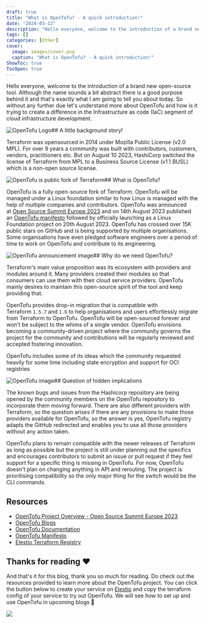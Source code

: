 ```yaml
---
draft: true
title: "What is OpenTofu? - A quick introduction!"
date: "2024-03-13"
description: "Hello everyone, welcome to the introduction of a brand new open-source tool. Although the name sounds a bit abstract there is a good purpose behind it and that's exactly what I am going to tell you about today. So without any further due let's understand more"
tags: []
categories: [Other]
cover:
  image: images/cover.png
  caption: "What is OpenTofu? - A quick introduction!"
ShowToc: true
TocOpen: true
---
```



Hello everyone, welcome to the introduction of a brand new open\-source tool. Although the name sounds a bit abstract there is a good purpose behind it and that's exactly what I am going to tell you about today. So without any further due let's understand more about OpenTofu and how is it trying to create a difference in the Infrastructure as code (IaC) segment of cloud infrastructure development.

![OpenTofu Logo](https://www.linuxfoundation.org/hs-fs/hubfs/OpenTofu.png?width=1640&height=924&name=OpenTofu.png)## A little background story!

Terraform was opensourced in 2014 under Mozilla Public License (v2\.0 MPL). For over 9 years a community was built with contributors, customers, vendors, practitioners etc. But on August 10 2023, HashiCorp switched the license of Terraform from MPL to a Business Source License (v1\.1 BUSL) which is a non\-open source license.

![OpenTofu is public fork of Terraform](https://cdn.hashnode.com/res/hashnode/image/upload/v1699363293928/18e13a5b-cb64-4842-a12f-4542d9649eef.webp)## What is OpenTofu?

OpenTofu is a fully open\-source fork of Terraform. OpenTofu will be managed under a Linux foundation similar to how Linux is managed with the help of multiple companies and contributors. OpenTofu was announced at [Open Source Summit Europe 2023](https://youtu.be/_-9LhcPgoaY?list=PLbzoR-pLrL6pDxQxPguJTiqVC31JtMgxd&ref=blog.elest.io) and on 14th August 2023 published an [OpenTofu manifesto](https://opentofu.org/manifesto/?ref=blog.elest.io) followed by officially launching as a Linux Foundation project on 20th August 2023\. OpenTofu has crossed over 15K public stars on GitHub and is being supported by multiple organisations. Some organisations have even pledged software engineers over a period of time to work on OpenTofu and contribute to its engineering.

![OpenTofu announcement image](https://cdn.hashnode.com/res/hashnode/image/upload/v1699363433423/28d16e90-1c40-45c5-a97b-d5b08c103639.png)## Why do we need OpenTofu?

Terraform's main value proposition was its ecosystem with providers and modules around it. Many providers created their modules so that consumers can use them with their cloud service providers. OpenTofu mainly desires to maintain this open\-source spirit of the tool and keep providing that.

OpenTofu provides drop\-in migration that is compatible with Terraform `1.5.7` and `1.6` to help organisations and users effortlessly migrate from Terraform to OpenTofu. OpenTofu will be open\-sourced forever and won't be subject to the whims of a single vendor. OpenTofu envisions becoming a community\-driven project where the community governs the project for the community and contributions will be regularly reviewed and accepted fostering innovation.

OpenTofu includes some of its ideas which the community requested heavily for some time including state encryption and support for OCI registries

![OpenTofu image](https://cdn.hashnode.com/res/hashnode/image/upload/v1699363319096/de808443-8cdd-4d32-9635-9672113ab7f0.png)## Question of hidden implications

The known bugs and issues from the Hashicorp repository are being opened by the community members on the OpenTofu repository to incorporate them moving forward. There are also different providers with Terraform, so the question arises if there are any provisions to make those providers available for OpenTofu, so the answer is yes, OpenTofu registry adapts the GitHub redirected and enables you to use all those providers without any action taken.

OpenTofu plans to remain compatible with the newer releases of Terraform as long as possible but the project is still under planning out the specifics and encourages contributors to submit an issue or pull request if they feel support for a specific thing is missing in OpenTofu. For now, OpenTofu doesn't plan on changing anything in API and rerouting. The project is prioritising compatibility so the only major thing for the switch would be the CLI commands.

## Resources

* [OpenTofu Project Overview \- Open Source Summit Europe 2023](https://youtu.be/_-9LhcPgoaY?si=PsFTCWadVyDOircv&ref=blog.elest.io)
* [OpenTofu Blogs](https://opentofu.org/blog?ref=blog.elest.io)
* [OpenTofu Documentation](https://opentofu.org/docs/intro/?ref=blog.elest.io)
* [OpenTofu Manifesto](https://opentofu.org/manifesto?ref=blog.elest.io)
* [Elestio Terraform Registry](https://registry.terraform.io/providers/elestio/elestio/latest?ref=blog.elest.io)

## Thanks for reading ❤️

And that's it for this blog, thank you so much for reading. Do check out the resources provided to learn more about the OpenTofu project. You can click the button below to create your service on [Elestio](https://elest.io/?ref=blog.elest.io) and copy the terraform config of your service to try out OpenTofu. We will see how to set up and use OpenTofu in upcoming blogs 👋

[![](https://pub-da36157c854648669813f3f76c526c2b.r2.dev/deploy-on-elestio-black.png)](http://dash.elest.io/?ref=blog.elest.io)

